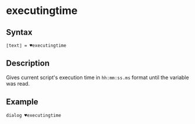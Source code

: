 # executingtime

## Syntax

```G1ANT
⟦text⟧ = ♥executingtime
```

## Description

Gives current script's execution time in `hh:mm:ss.ms` format until the variable was read.

## Example

```G1ANT
dialog ♥executingtime
```
